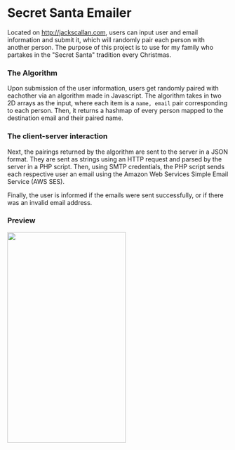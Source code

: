 # Secret Santa Emailer

Located on http://jackscallan.com, users can input user and email information and submit it, which will randomly pair each person with another person. The purpose of this project is to use for my family who partakes in the "Secret Santa" tradition every Christmas.

### The Algorithm
Upon submission of the user information, users get randomly paired with eachother via an algorithm made in Javascript. The algorithm takes in two 2D arrays as the input, where each item is a `name, email` pair corresponding to each person. Then, it returns a hashmap of every person mapped to the destination email and their paired name.

### The client-server interaction
Next, the pairings returned by the algorithm are sent to the server in a JSON format. They are sent as strings using an HTTP request and parsed by the server in a PHP script. Then, using SMTP credentials, the PHP script sends each respective user an email using the Amazon Web Services Simple Email Service (AWS SES).

Finally, the user is informed if the emails were sent successfully, or if there was an invalid email address.


### Preview
<img src="http://g.recordit.co/5ghvVnoBA4.gif" width=270 height=480>
